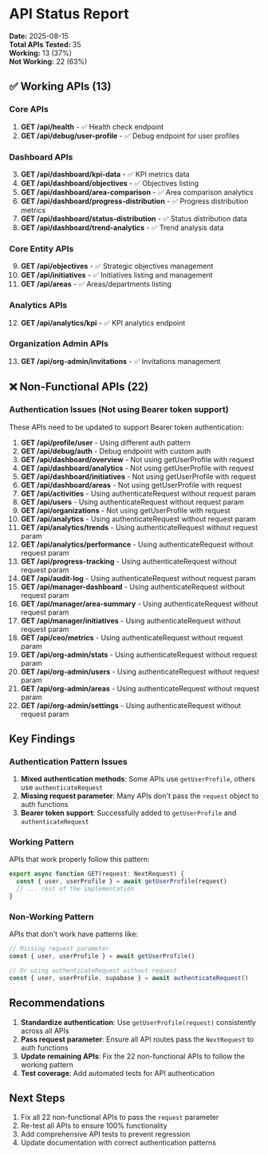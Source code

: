 # API Status Report
**Date:** 2025-08-15  
**Total APIs Tested:** 35  
**Working:** 13 (37%)  
**Not Working:** 22 (63%)  

## ✅ Working APIs (13)

### Core APIs
1. **GET /api/health** - ✅ Health check endpoint
2. **GET /api/debug/user-profile** - ✅ Debug endpoint for user profiles

### Dashboard APIs  
3. **GET /api/dashboard/kpi-data** - ✅ KPI metrics data
4. **GET /api/dashboard/objectives** - ✅ Objectives listing
5. **GET /api/dashboard/area-comparison** - ✅ Area comparison analytics
6. **GET /api/dashboard/progress-distribution** - ✅ Progress distribution metrics
7. **GET /api/dashboard/status-distribution** - ✅ Status distribution data
8. **GET /api/dashboard/trend-analytics** - ✅ Trend analysis data

### Core Entity APIs
9. **GET /api/objectives** - ✅ Strategic objectives management
10. **GET /api/initiatives** - ✅ Initiatives listing and management
11. **GET /api/areas** - ✅ Areas/departments listing

### Analytics APIs
12. **GET /api/analytics/kpi** - ✅ KPI analytics endpoint

### Organization Admin APIs
13. **GET /api/org-admin/invitations** - ✅ Invitations management

## ❌ Non-Functional APIs (22)

### Authentication Issues (Not using Bearer token support)
These APIs need to be updated to support Bearer token authentication:

1. **GET /api/profile/user** - Using different auth pattern
2. **GET /api/debug/auth** - Debug endpoint with custom auth
3. **GET /api/dashboard/overview** - Not using getUserProfile with request
4. **GET /api/dashboard/analytics** - Not using getUserProfile with request  
5. **GET /api/dashboard/initiatives** - Not using getUserProfile with request
6. **GET /api/dashboard/areas** - Not using getUserProfile with request
7. **GET /api/activities** - Using authenticateRequest without request param
8. **GET /api/users** - Using authenticateRequest without request param
9. **GET /api/organizations** - Not using getUserProfile with request
10. **GET /api/analytics** - Using authenticateRequest without request param
11. **GET /api/analytics/trends** - Using authenticateRequest without request param
12. **GET /api/analytics/performance** - Using authenticateRequest without request param
13. **GET /api/progress-tracking** - Using authenticateRequest without request param
14. **GET /api/audit-log** - Using authenticateRequest without request param
15. **GET /api/manager-dashboard** - Using authenticateRequest without request param
16. **GET /api/manager/area-summary** - Using authenticateRequest without request param
17. **GET /api/manager/initiatives** - Using authenticateRequest without request param
18. **GET /api/ceo/metrics** - Using authenticateRequest without request param
19. **GET /api/org-admin/stats** - Using authenticateRequest without request param
20. **GET /api/org-admin/users** - Using authenticateRequest without request param
21. **GET /api/org-admin/areas** - Using authenticateRequest without request param
22. **GET /api/org-admin/settings** - Using authenticateRequest without request param

## Key Findings

### Authentication Pattern Issues
1. **Mixed authentication methods**: Some APIs use `getUserProfile`, others use `authenticateRequest`
2. **Missing request parameter**: Many APIs don't pass the `request` object to auth functions
3. **Bearer token support**: Successfully added to `getUserProfile` and `authenticateRequest` 

### Working Pattern
APIs that work properly follow this pattern:
```typescript
export async function GET(request: NextRequest) {
  const { user, userProfile } = await getUserProfile(request)
  // ... rest of the implementation
}
```

### Non-Working Pattern
APIs that don't work have patterns like:
```typescript
// Missing request parameter
const { user, userProfile } = await getUserProfile()

// Or using authenticateRequest without request
const { user, userProfile, supabase } = await authenticateRequest()
```

## Recommendations

1. **Standardize authentication**: Use `getUserProfile(request)` consistently across all APIs
2. **Pass request parameter**: Ensure all API routes pass the `NextRequest` to auth functions
3. **Update remaining APIs**: Fix the 22 non-functional APIs to follow the working pattern
4. **Test coverage**: Add automated tests for API authentication

## Next Steps

1. Fix all 22 non-functional APIs to pass the `request` parameter
2. Re-test all APIs to ensure 100% functionality
3. Add comprehensive API tests to prevent regression
4. Update documentation with correct authentication patterns